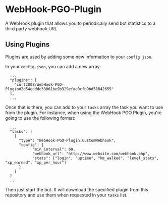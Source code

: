 # WebHook-PGO-Plugin
A WebHook plugin that allows you to periodically send bot statistics to a third party webhook URL

## Using Plugins
Plugins are used by adding some new information to your `config.json`.

In your `config.json`, you can add a new array:

```
  ...
  "plugins": [
    "curt2008/WebHook-PGO-Plugin#2d54eddde33061be9b329efae0cfb9bd58842655"
  ],
  ...
```

Once that is there, you can add to your `tasks` array the task you want to use from the plugin. 
For instance, when using the WebHook PGO Plugin, you're going to use the following format:

```
  ...
  "tasks": [
    {
      "type": "WebHook-PGO-Plugin.CustomWebhook",
      "config": {
      		"min_interval": 60,
      		"webhook_url": "http://www.website.com/webhook.php",
      		"stats": ["login", "uptime", "km_walked", "level_stats", "xp_earned", "xp_per_hour"]
      }
    }
  ]
  ..
```

Then just start the bot. It will download the specified plugin from this repository and use them when requested in your `tasks` list.
